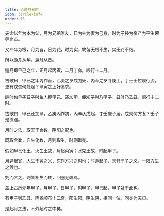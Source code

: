 ```yaml
---
title: 论遁月日时
icon: circle-info
order: 15
---
```



夫命以年为本为父，月为兄弟僚友，日为主为妻为己身，时为子孙为帝产为平生荣辱之首。

又曰年为根，月为苗，日为花，时为实，故苗无根不生，实无花不结。

所以遁月从年，遁时从日。

遁月即甲己之年，正月起丙寅，二月丁卯，顺行十二月。

古歌曰：甲已之年丙作首，乙庚之岁戊为头，丙辛之岁寻庚上，丁壬壬位顺行流，更有戊癸何处起？甲寅之上好追求。

遁时如甲子日子时生人即甲己，还加甲，便知子时乃甲子，丑时乃乙丑，顺行十二时。

古歌曰：甲己还加甲，乙庚丙作初，丙辛从戊起，丁壬庚子居，戊癸何方发？壬子是直途。

月时之法，取天干合数，阴阳之配也。

既取合数，自生化数，月则取生，时则取克。

假如甲己化土，火生土故，月起丙寅；水克土故，时起甲子。

月遁起寅，人生于寅之义，东作方兴之时也；时遁起子，天开于子之义，一阳方生之候也。

究而言之，则皆相生而转，回圈无端焉。

盖上古历元年甲子，月甲子，日甲子，时甲子，甲己起，甲子祖于此也。

有甲子则乙丑、丙寅顺布十二宫，阳生阳，阴生阴，相间一位，同类为夫妇。

是起月之法，不外起时之中矣。

